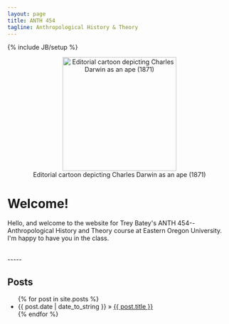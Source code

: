 ```yaml
---
layout: page
title: ANTH 454
tagline: Anthropological History & Theory
---
```

{% include JB/setup %}


<div style="text-align:center">
<figure>
  <a title="Charles Darwin as an ape. Original artist unknown. Originally published in The Hornet (no longer in publication), and it is very likely for a 20-year-old artist in 1871 to have died before 1939. Public domain via Wikimedia Commons." href="http://commons.wikimedia.org/wiki/File%3AEditorial_cartoon_depicting_Charles_Darwin_as_an_ape_(1871).jpg"><img width="256" alt="Editorial cartoon depicting Charles Darwin as an ape (1871)" src="//upload.wikimedia.org/wikipedia/commons/thumb/6/6f/Editorial_cartoon_depicting_Charles_Darwin_as_an_ape_%281871%29.jpg/256px-Editorial_cartoon_depicting_Charles_Darwin_as_an_ape_%281871%29.jpg"/></a>
  <figcaption>Editorial cartoon depicting Charles Darwin as an ape (1871)</figcaption>
</figure>
</div>

<!--<div style="text-align:center" markdown="1">
![An 1871 cartoon, by an unknown artist, depicting Charles Darwin as an ape; Licensed under Public domain via Wikimedia Commons](../assets/pics/darwin_cartoon.jpg)
</div>-->

# Welcome!

Hello, and welcome to the website for Trey Batey's ANTH 454--Anthropological History and Theory course at Eastern Oregon University. I'm happy to have you in the class. 

<br>
-----

## Posts


<ul class="posts">
  {% for post in site.posts %}
    <li><span>{{ post.date | date_to_string }}</span> &raquo; <a href="{{ BASE_PATH }}{{ post.url }}">{{ post.title }}</a></li>
  {% endfor %}
</ul>

